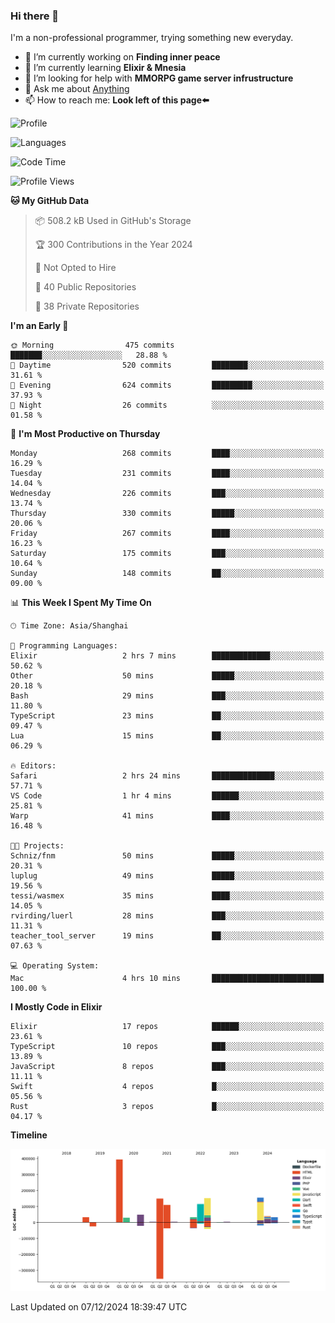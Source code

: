 ### Hi there 👋

I'm a non-professional programmer, trying something new everyday.

<!--
**dyzdyz010/dyzdyz010** is a ✨ _special_ ✨ repository because its `README.md` (this file) appears on your GitHub profile.
-->

- 🔭 I’m currently working on **Finding inner peace**
- 🌱 I’m currently learning **Elixir & Mnesia**
- 🤔 I’m looking for help with **MMORPG game server infrustructure**
- 💬 Ask me about [Anything](https://github.com/dyzdyz010/dyzdyz010/issues)
- 📫 How to reach me: **Look left of this page⬅️**

<!-- - 👯 I’m looking to collaborate on
- 😄 Pronouns: ...
- ⚡ Fun fact: ...
 -->
 
![Profile](https://github-readme-stats.vercel.app/api?username=dyzdyz010&count_private=true&show_icons=true&theme=dracula)

![Languages](https://github-readme-stats.vercel.app/api/top-langs/?username=dyzdyz010&layout=compact&theme=dracula)

<!--START_SECTION:waka-->
![Code Time](http://img.shields.io/badge/Code%20Time-1%2C842%20hrs%2021%20mins-blue)

![Profile Views](http://img.shields.io/badge/Profile%20Views-2-blue)

**🐱 My GitHub Data** 

> 📦 508.2 kB Used in GitHub's Storage 
 > 
> 🏆 300 Contributions in the Year 2024
 > 
> 🚫 Not Opted to Hire
 > 
> 📜 40 Public Repositories 
 > 
> 🔑 38 Private Repositories 
 > 
**I'm an Early 🐤** 

```text
🌞 Morning                475 commits         ███████░░░░░░░░░░░░░░░░░░   28.88 % 
🌆 Daytime                520 commits         ████████░░░░░░░░░░░░░░░░░   31.61 % 
🌃 Evening                624 commits         █████████░░░░░░░░░░░░░░░░   37.93 % 
🌙 Night                  26 commits          ░░░░░░░░░░░░░░░░░░░░░░░░░   01.58 % 
```
📅 **I'm Most Productive on Thursday** 

```text
Monday                   268 commits         ████░░░░░░░░░░░░░░░░░░░░░   16.29 % 
Tuesday                  231 commits         ████░░░░░░░░░░░░░░░░░░░░░   14.04 % 
Wednesday                226 commits         ███░░░░░░░░░░░░░░░░░░░░░░   13.74 % 
Thursday                 330 commits         █████░░░░░░░░░░░░░░░░░░░░   20.06 % 
Friday                   267 commits         ████░░░░░░░░░░░░░░░░░░░░░   16.23 % 
Saturday                 175 commits         ███░░░░░░░░░░░░░░░░░░░░░░   10.64 % 
Sunday                   148 commits         ██░░░░░░░░░░░░░░░░░░░░░░░   09.00 % 
```


📊 **This Week I Spent My Time On** 

```text
🕑︎ Time Zone: Asia/Shanghai

💬 Programming Languages: 
Elixir                   2 hrs 7 mins        █████████████░░░░░░░░░░░░   50.62 % 
Other                    50 mins             █████░░░░░░░░░░░░░░░░░░░░   20.18 % 
Bash                     29 mins             ███░░░░░░░░░░░░░░░░░░░░░░   11.80 % 
TypeScript               23 mins             ██░░░░░░░░░░░░░░░░░░░░░░░   09.47 % 
Lua                      15 mins             ██░░░░░░░░░░░░░░░░░░░░░░░   06.29 % 

🔥 Editors: 
Safari                   2 hrs 24 mins       ██████████████░░░░░░░░░░░   57.71 % 
VS Code                  1 hr 4 mins         ██████░░░░░░░░░░░░░░░░░░░   25.81 % 
Warp                     41 mins             ████░░░░░░░░░░░░░░░░░░░░░   16.48 % 

🐱‍💻 Projects: 
Schniz/fnm               50 mins             █████░░░░░░░░░░░░░░░░░░░░   20.31 % 
luplug                   49 mins             █████░░░░░░░░░░░░░░░░░░░░   19.56 % 
tessi/wasmex             35 mins             ████░░░░░░░░░░░░░░░░░░░░░   14.05 % 
rvirding/luerl           28 mins             ███░░░░░░░░░░░░░░░░░░░░░░   11.31 % 
teacher_tool_server      19 mins             ██░░░░░░░░░░░░░░░░░░░░░░░   07.63 % 

💻 Operating System: 
Mac                      4 hrs 10 mins       █████████████████████████   100.00 % 
```

**I Mostly Code in Elixir** 

```text
Elixir                   17 repos            ██████░░░░░░░░░░░░░░░░░░░   23.61 % 
TypeScript               10 repos            ███░░░░░░░░░░░░░░░░░░░░░░   13.89 % 
JavaScript               8 repos             ███░░░░░░░░░░░░░░░░░░░░░░   11.11 % 
Swift                    4 repos             █░░░░░░░░░░░░░░░░░░░░░░░░   05.56 % 
Rust                     3 repos             █░░░░░░░░░░░░░░░░░░░░░░░░   04.17 % 
```



**Timeline**

![Lines of Code chart](https://raw.githubusercontent.com/dyzdyz010/dyzdyz010/master/assets/bar_graph.png)


 Last Updated on 07/12/2024 18:39:47 UTC
<!--END_SECTION:waka-->
